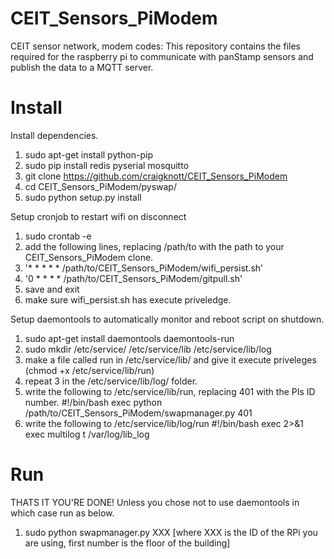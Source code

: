 CEIT_Sensors_PiModem
================

CEIT sensor network, modem codes:
This repository contains the files required for the raspberry pi to communicate with panStamp sensors and publish the data to a MQTT server.

Install
=======
Install dependencies.
 1. sudo apt-get install python-pip
 2. sudo pip install redis pyserial mosquitto
 3. git clone https://github.com/craigknott/CEIT_Sensors_PiModem
 4. cd CEIT_Sensors_PiModem/pyswap/
 5. sudo python setup.py install

Setup cronjob to restart wifi on disconnect
 1. sudo crontab -e
 2. add the following lines, replacing /path/to with the path to your CEIT_Sensors_PiModem clone.
 3. '* * * * * /path/to/CEIT_Sensors_PiModem/wifi_persist.sh'
 4. '0 * * * * /path/to/CEIT_Sensors_PiModem/gitpull.sh'
 5. save and exit
 6. make sure wifi_persist.sh has execute priveledge.

Setup daemontools to automatically monitor and reboot script on shutdown.
 1. sudo apt-get install daemontools daemontools-run
 2. sudo mkdir /etc/service/ /etc/service/lib /etc/service/lib/log
 3. make a file called run in /etc/service/lib/ and give it execute priveleges (chmod +x /etc/service/lib/run)
 4. repeat 3 in the /etc/service/lib/log/ folder.
 5. write the following to /etc/service/lib/run, replacing 401 with the PIs ID number.
    #!/bin/bash
    exec python /path/to/CEIT_Sensors_PiModem/swapmanager.py 401
 6. write the following to /etc/service/lib/log/run
    #!/bin/bash
    exec 2>&1
    exec multilog t /var/log/lib_log

Run
===
THATS IT YOU'RE DONE!
Unless you chose not to use daemontools in which case run as below.
 1. sudo python swapmanager.py XXX [where XXX is the ID of the RPi you are using, first number is the floor of the building]
